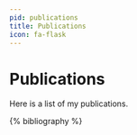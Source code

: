 ```yaml
---
pid: publications
title: Publications
icon: fa-flask
---
```


# Publications

Here is a list of my publications.

{% bibliography %}

